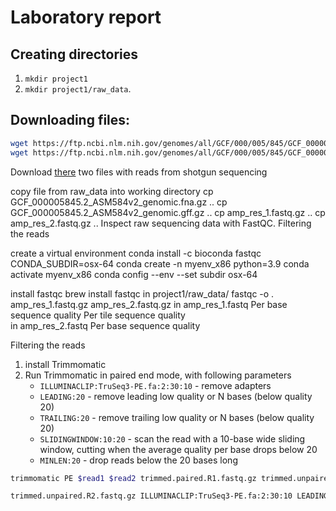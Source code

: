 # Laboratory report
## Creating directories
1) `mkdir project1`
2)  `mkdir project1/raw_data`.

## Downloading files:
```bash
wget https://ftp.ncbi.nlm.nih.gov/genomes/all/GCF/000/005/845/GCF_000005845.2_ASM584v2/GCF_000005845.2_ASM584v2_genomic.fna.gz raw_data
wget https://ftp.ncbi.nlm.nih.gov/genomes/all/GCF/000/005/845/GCF_000005845.2_ASM584v2/GCF_000005845.2_ASM584v2_cds_from_genomic.fna.gz
```
Download [there](https://figshare.com/articles/dataset/amp_res_2_fastq_zip/10006541/3?file=23769689 ) two files with reads from shotgun sequencing


copy file from raw_data into working directory
cp GCF_000005845.2_ASM584v2_genomic.fna.gz ..
cp GCF_000005845.2_ASM584v2_genomic.gff.gz ..
cp amp_res_1.fastq.gz ..
cp amp_res_2.fastq.gz ..
Inspect raw sequencing data with FastQC. Filtering the reads 		

create a virtual environment
conda install -c bioconda fastqc			
CONDA_SUBDIR=osx-64 conda create -n myenv_x86 python=3.9
conda activate myenv_x86
conda config --env --set subdir osx-64


install fastqc
brew install fastqc	
in project1/raw_data/
fastqc -o . amp_res_1.fastq.gz amp_res_2.fastq.gz
in amp_res_1.fastq
Per base sequence quality
Per tile sequence quality\
in amp_res_2.fastq
Per base sequence quality


Filtering the reads 
1) install Trimmomatic
2) Run Trimmomatic in paired end mode, with following parameters
   - `ILLUMINACLIP:TruSeq3-PE.fa:2:30:10` - remove adapters
   - `LEADING:20` - remove leading low quality or N bases (below quality 20)
   - `TRAILING:20` - remove trailing low quality or N bases (below quality 20)
   - `SLIDINGWINDOW:10:20` - scan the read with a 10-base wide sliding window, cutting when the average quality per base drops below 20
   - `MINLEN:20` - drop reads below the 20 bases long
```bash
trimmomatic PE $read1 $read2 trimmed.paired.R1.fastq.gz trimmed.unpaired.R1.fastq.gz trimmed.paired.R2.fastq.gz

trimmed.unpaired.R2.fastq.gz ILLUMINACLIP:TruSeq3-PE.fa:2:30:10 LEADING:20 TRAILING:20 SLIDINGWINDOW:10:20 MINLEN:20
```

					
				
			
		
				
			
		


